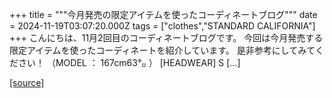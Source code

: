 +++
title = """今月発売の限定アイテムを使ったコーディネートブログ"""
date = 2024-11-19T03:07:20.000Z
tags = ["clothes","STANDARD CALIFORNIA"]
+++
こんにちは、11月2回目のコーディネートブログです。 今回は今月発売する限定アイテムを使ったコーディネートを紹介しています。 是非参考にしてみてください！ （MODEL ： 167cm63㌔ ） \[HEADWEAR\] S \[…\]

[[source]](https://www.standardcalifornia.com/blog/50649.html)
